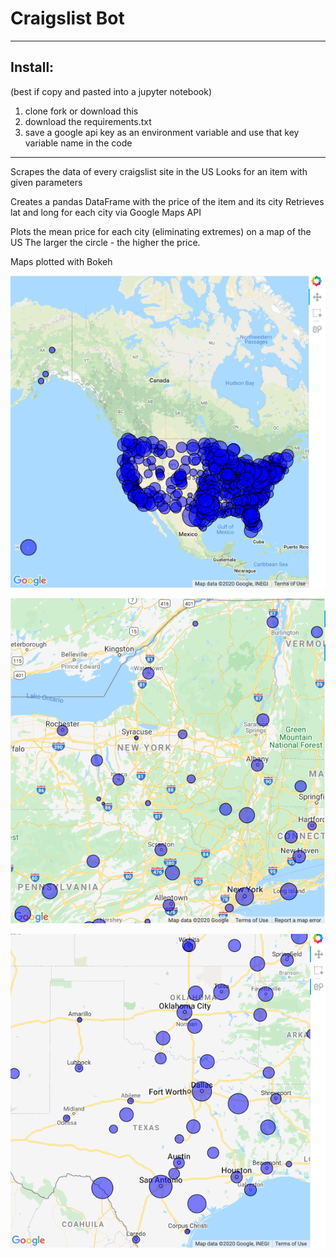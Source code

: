 # Craigslist Bot
***************
## Install:
(best if copy and pasted into a jupyter notebook)

1. clone fork or download this 
2. download the requirements.txt
3. save a google api key as an environment variable
    and use that key variable name in the code
****************
Scrapes the data of every craigslist site in the US
Looks for an item with given parameters

Creates a pandas DataFrame with the price of the item and its city
Retrieves lat and long for each city via Google Maps API

Plots the mean price for each city (eliminating extremes) on a map of the US
The larger the circle - the higher the price. 


Maps plotted with Bokeh


![Alt text](images/us_map.png?raw=true "US Map")

![Alt text](images/NY_map.png?raw=true "NY Map")

![Alt text](images/Texas_map.png?raw=true "Texas Map")



